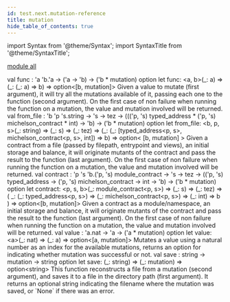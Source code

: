 ```yaml
---
id: test.next.mutation-reference
title: mutation
hide_table_of_contents: true
---
```

import Syntax from '@theme/Syntax';
import SyntaxTitle from '@theme/SyntaxTitle';



[module all](test.next.mutation.all.md)


<SyntaxTitle syntax="cameligo">
val func : &#39;a &#39;b.&#39;a -&gt; (&#39;a -&gt; &#39;b) -&gt; (&#39;b * mutation) option
</SyntaxTitle>
<SyntaxTitle syntax="jsligo">
let func: &lt;a, b&gt;(&#95;: a) =&gt; (&#95;: (&#95;: a) =&gt; b) =&gt; option&lt;[b, mutation]&gt;
</SyntaxTitle>
Given a value to mutate (first argument), it will try all the
        mutations available of it, passing each one to the function
        (second argument). On the first case of non failure when running
        the function on a mutation, the value and mutation involved will
        be returned.


<SyntaxTitle syntax="cameligo">
val from&#95;file :
  &#39;b
  &#39;p
  &#39;s.string -&gt;
  &#39;s -&gt; tez -&gt; (((&#39;p, &#39;s) typed&#95;address * (&#39;p, &#39;s) michelson&#95;contract * int) -&gt; &#39;b) -&gt; (&#39;b * mutation) option
</SyntaxTitle>
<SyntaxTitle syntax="jsligo">
let from&#95;file:
  &lt;b, p, s&gt;(&#95;: string) =&gt; (&#95;: s) =&gt; (&#95;: tez) =&gt; (&#95;: (&#95;: [typed&#95;address&lt;p, s&gt;, michelson&#95;contract&lt;p, s&gt;, int]) =&gt; b) =&gt; option&lt;
    [b, mutation]
  &gt;
</SyntaxTitle>
Given a contract from a file (passed by filepath, entrypoint and
        views), an initial storage and balance, it will originate mutants
        of the contract and pass the result to the function (last
        argument). On the first case of non failure when running the
        function on a mutation, the value and mutation involved will be
        returned.


<SyntaxTitle syntax="cameligo">
val contract :
  &#39;p
  &#39;s
  &#39;b.(&#39;p, &#39;s) module&#95;contract -&gt;
  &#39;s -&gt; tez -&gt; ((&#39;p, &#39;s) typed&#95;address -&gt; (&#39;p, &#39;s) michelson&#95;contract -&gt; int -&gt; &#39;b) -&gt; (&#39;b * mutation) option
</SyntaxTitle>
<SyntaxTitle syntax="jsligo">
let contract:
  &lt;p, s, b&gt;(&#95;: module&#95;contract&lt;p, s&gt;) =&gt; (&#95;: s) =&gt; (&#95;: tez) =&gt; (
    &#95;: (&#95;: typed&#95;address&lt;p, s&gt;) =&gt; (&#95;: michelson&#95;contract&lt;p, s&gt;) =&gt; (&#95;: int) =&gt; b
  ) =&gt; option&lt;[b, mutation]&gt;
</SyntaxTitle>
Given a contract as a module/namespace, an initial storage and
        balance, it will originate mutants of the contract and pass the
        result to the function (last argument). On the first case of non
        failure when running the function on a mutation, the value and
        mutation involved will be returned.


<SyntaxTitle syntax="cameligo">
val value : &#39;a.nat -&gt; &#39;a -&gt; (&#39;a * mutation) option
</SyntaxTitle>
<SyntaxTitle syntax="jsligo">
let value: &lt;a&gt;(&#95;: nat) =&gt; (&#95;: a) =&gt; option&lt;[a, mutation]&gt;
</SyntaxTitle>
Mutates a value using a natural number as an index for the
        available mutations, returns an option for indicating whether
        mutation was successful or not.


<SyntaxTitle syntax="cameligo">
val save : string -&gt; mutation -&gt; string option
</SyntaxTitle>
<SyntaxTitle syntax="jsligo">
let save: (&#95;: string) =&gt; (&#95;: mutation) =&gt; option&lt;string&gt;
</SyntaxTitle>
This function reconstructs a file from a mutation (second
        argument), and saves it to a file in the directory path (first
        argument). It returns an optional string indicating the filename
        where the mutation was saved, or `None` if there was an error.
